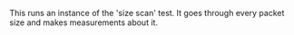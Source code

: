 This runs an instance of the 'size scan' test.  It goes through every packet size and makes measurements about it.
